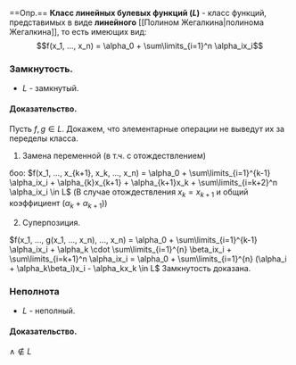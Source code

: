 ==Опр.== **Класс линейных булевых функций ($L$)** - класс функций, представимых в виде **линейного** [[Полином Жегалкина|полинома Жегалкина]], то есть имеющих вид: $$f(x_1, ..., x_n) = \alpha_0 + \sum\limits_{i=1}^n \alpha_ix_i$$
### Замкнутость.

- $L$ - замкнутый.

#### Доказательство.

Пусть $f, g \in L$. Докажем, что элементарные операции не выведут их за переделы класса.

1) Замена переменной (в т.ч. с отождествлением)

боо: $f(x_1, ..., x_{k+1}, x_k, ..., x_n) = \alpha_0 + \sum\limits_{i=1}^{k-1} \alpha_ix_i + \alpha_{k}x_{k+1} + \alpha_{k+1}x_k + \sum\limits_{i=k+2}^n \alpha_ix_i \in L$
(В случае отождествления $x_k = x_{k+1}$ и общий коэффициент $(\alpha_{k} + \alpha_{k+1})$)

2) Суперпозиция.

$f(x_1, ..., g(x_1, ..., x_n), ..., x_n) = \alpha_0 + \sum\limits_{i=1}^{k-1} \alpha_ix_i + \alpha_k \cdot \sum\limits_{i=1}^{n} \beta_ix_i + \sum\limits_{i=k+1}^n \alpha_ix_i = \alpha_0 + \sum\limits_{i=1}^{n} (\alpha_i + \alpha_k\beta_i)x_i - \alpha_kx_k \in L$ 
Замкнутость доказана.

### Неполнота 

- $L$ - неполный.

#### Доказательство.

$\wedge \not\in L$
